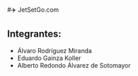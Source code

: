 #✈️ JetSetGo.com

## Integrantes:
  - Álvaro Rodríguez Miranda
  - Eduardo Gainza Koller
  - Alberto Redondo Álvarez de Sotomayor

